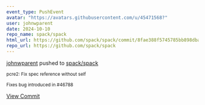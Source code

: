 ```yaml
---
event_type: PushEvent
avatar: "https://avatars.githubusercontent.com/u/45471568?"
user: johnwparent
date: 2024-10-10
repo_name: spack/spack
html_url: https://github.com/spack/spack/commit/8fae388f5745785bb898dba6f5e48b471954cb72
repo_url: https://github.com/spack/spack
---
```


<a href='https://github.com/johnwparent' target='_blank'>johnwparent</a> pushed to <a href='https://github.com/spack/spack' target='_blank'>spack/spack</a>

<small>pcre2: Fix spec reference without self

Fixes bug introduced in #46788</small>

<a href='https://github.com/spack/spack/commit/8fae388f5745785bb898dba6f5e48b471954cb72' target='_blank'>View Commit</a>